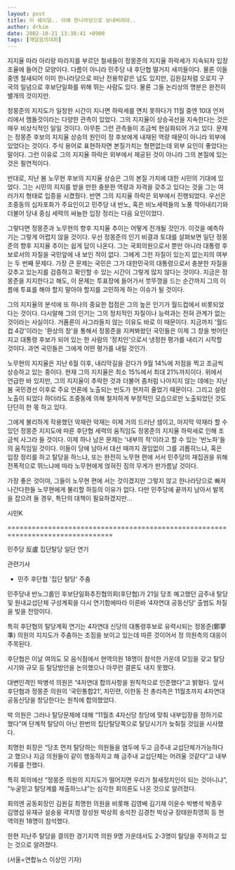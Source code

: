```yaml
---
layout: post
title: 이 쉐이덜.. 아예 한나라당으로 보내버려야..
author: drkim
date: 2002-10-21 13:38:41 +0900
tags: [깨달음의대화]
---
```

지지율 따라 아리랑 따라지를 부르던 철새들이 정몽준의 지지율 하락세가 지속되자 입장 조율에 들어간 모양이다. 다름이 아니라 민주당 내 후단협 떨거지 새끼들이다. 물론 이들 중엔 철새되어 이미 한나라당으로 떠난 전용학같은 넘도 있지만, 김원길처럼 오로지 구국의 일념으로 후보단일화를 위해 뛰는 사람도 있다. 물론 그들 논리상의 명분은 완전히 별개의 것이지만.
  

    
정몽준의 지지도가 일정한 시간이 지나면 하락세를 면치 못하다가 11월 중엔 10대 언저리에서 맴돌것이라는 다양한 관측이 있었다. 그의 지지율이 상승곡선을 지속한다는 것은 매우 비상식적인 일일 것이다. 아무튼 그런 관측들이 조금씩 현실화되어 가고 있다. 문제는 정몽준 후보의 지지율 상승의 원인이 정 후보에게 내재된 역량 때문이 아니라 외부에 있었다는 것이다. 주식 용어로 표현하자면 본질가치는 형편없는데 외부 요인이 좋았다는 말이다. 그런 이유로 그의 지지율 하락은 외부에서 제공된 것이 아니라 그의 본질에 있는 것은 필연적이다.
  

    
반대로, 지난 봄 노무현 후보의 지지율 상승은 그의 본질 가치에 대한 시민의 기대에 있었다. 그는 시민의 지지를 받을 만한 충분한 역량과 자격을 갖추고 있다는 것을 그는 여러가지 형태로 입증을 시켰줬다. 반면 그의 지지율 하락은 외부에서 진행되었다. 우선은 조중동의 십자포화가 주요인이고 민주당 내 반노, 혹은 비노세력들의 노풍 깍아내리기와 더불어 당내 중심 세력의 싸늘한 입장 정리는 다음 요인이었다.
  

    
그렇다면 정몽준과 노무현의 향후 지지율 추이는 어떻게 전개될 것인가. 이것을 예측하기는 그렇게 어렵지 않을 것이다. 우선 정몽준의 인기 비결과 토대를 살펴보면 일단 정몽준의 향후 지지율 추이는 쉽게 답이 나온다. 그는 국회의원으로서 뿐만 아니라 대통령 후보로서의 자질을 국민앞에 내 보인 적이 없다. 그에게 그런 자질이 있는지 없는지의 여부는 두 번째 문제다. 가장 큰 문제는 국민은 그가 대한민국의 대통령으로서 충분한 자질을 갖추고 있는지를 검증하고 확인할 수 있는 시간이 그렇게 많지 않다는 것이다. 지금은 정몽준을 지지한다고 해도, 이 문제는 투표장에 들어가서 붓뚜껑을 드는 순간까지 그의 이름에 투표를 해야 할지 말아야 할지를 고민하게 하는 이슈가 될 것이다.
  

    
그의 지지율의 분석에 또 하나의 중요한 접점은 그의 높은 인기가 월드컵에서 비롯되었다는 것이다. 다시말해 그의 인기는 그의 정치적인 자질이나 능력과는 전혀 관계가 없는 것이라는 사실이다. 거품론이 사그라들지 않는 이유도 바로 이 때문이다. 지금까지 '월드컵 4강'이라는 '환상의 창'을 통해서 정몽준을 지켜봐왔던 국민들은 이제 그 창을 벗어던지고 대통령 후보가 되어 있는 한 사람의 '정치인'으로서 냉정한 평가를 내리기 시작할 것이다. 과연 국민들은 그에게 어떤 평가를 내릴 것인가.
  

    
노무현의 지지율은 지난 6월 이후, 내리막길을 걷다가 9월 14%에 저점을 찍고 조금씩 상승하고 있는 중이다. 현재 그의 지지율은 최소 15%에서 최대 21%까지이다. 위에서 언급한 바 있지만, 그의 지지율이 추락한 것과 더불어 좀처럼 나아지지 않는 데에는 지난 봄 국민경선 이후로 주요 언론에 노출되는 빈도가 현저히 줄었기 때문이다. 그리고 설령 노출이 되었다 하더라도 조중동에 의해 철저하게 부정적인 모습으로만 노출되었던 것도 단단히 한 몫 하고 있다.
  

     
그에게 불리하게 작용했던 악재란 악재는 이제 거의 드러난 셈이고, 마지막 악재라 할 수 있던 정몽준 지지도에 따른 후단협 세력의 움직임도 정몽준의 지지율 하락세로 인해 조금씩 사그라 들 것이다. 이제 하나 남은 문제는 '내부의 적'이라고 할 수 있는 '반노파'들의 움직임일 것이다. 이들이 당에 남아서 대선 때까지 끊임없이 그를 괴롭히느냐, 혹은 입장 정리를 하고 탈당을 하느냐, 또는 완전히 노무현 편에 서서 민주당의 재집권을 위해 전폭적으로 뛰느냐에 따라 노무현에게 얹혀진 짐의 무게가 판가름날 것이다.
  

     
가장 좋은 것이야, 그들이 노무현 편에 서는 것이겠지만 그렇지 않고 한나라당으로 빠져나간다한들 노무현에게 불리할 하등의 이유가 없다. 다만 민주당에 끝까지 남아서 발목을 잡으려 들 경우, 특단의 대책이 필요하겠지만...
  

  

    
시민K
  

  

  
================================================================================
  

  

  
민주당 反盧 집단탈당 일단 연기
  

  
관련기사
  
- 민주 후단협 '집단 탈당' 주춤
  

  
민주당내 반노그룹인 후보단일화추진협의회(후단협)가 21일 당초 예고했던 금주내 탈당 및 원내교섭단체 구성계획을 다시 연기함에따라 이른바 ‘4자연대 공동신당’ 출범도 차질을 빚을 전망이다.
  
특히 후단협의 탈당계획 연기는 4자연대 신당의 대통령후보로 유력시되는 정몽준(鄭夢準) 의원의 지지도가 주춤하는 조짐을 보이고 있는데 따른 것이어서 정 의원측의 대응이 주목된다.
  

  
후단협은 이날 여의도 모 음식점에서 현역의원 18명이 참석한 가운데 모임을 갖고 탈당시기와 규모 등 탈당방안을 논의했으나 아무런 결론도 내지 못했다.
  

  
대변인격인 박병석 의원은 “4자연대 합의사항을 원칙적으로 인준했다”고 밝혔다. 앞서 후단협과 정몽준 의원의 ‘국민통합21’, 자민련, 이한동 전 총리측은 11월초까지 4자연대 공동신당을 창당한다는 원칙에 합의했었다.
  

  
박 의원은 그러나 탈당문제에 대해 “11월초 4자신당 창당에 맞춰 내부입장을 정하기로 했다”며 단계적 탈당이 아닌 한번의 집단탈당쪽으로 탈당시기가 늦춰질 것임을 시사했다.
  

  
최명헌 회장은 “당초 먼저 탈당하는 의원들을 염두에 두고 금주내 교섭단체가가능하다고 했으나 지금 의원들이 같이 행동하자고 해 금주내 교섭단체는 어려울 것같다”고 내부기류를 전했다.
  

  
특히 회의에선 “정몽준 의원의 지지도가 떨어지면 우리가 철새정치인이 되는 것아니냐”, “누굴믿고 탈당계를 제출하느냐”는 심각한 회의론도 나온 것으로 알려졌다.
  

  
회의엔 공동회장인 김원길 최명헌 의원을 비롯해 김영배 김기재 이윤수 박병석 박종우 김명섭 유재규 설송웅 곽치영 장성원 박상희 송석찬 김경천 박상규 장태완최영희 등 현역의원 18명이 참석했다.
  

  
한편 지난주 탈당을 결의한 경기지역 의원 9명 가운데서도 2-3명이 탈당을 주저하고 있는 것으로 알려졌다.
  

  
(서울=연합뉴스 이상인 기자)